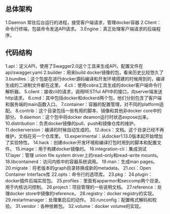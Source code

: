 
## 总体架构
1.Daemon 常驻后台运行的进程，接受客户端请求，管理docker容器
2.Client：命令行终端，包装命令发送API请求。
3.Engine：真正处理客户端请求的后端程序。

## 代码结构
1.api：定义API，使用了Swagger2.0这个工具来生成API，配置文件在api/swagger.yaml
2.builder：用来build docker镜像的包，看来历史比较悠久了
3.bundles：这个包是在进行docker源码编译和开发环境搭建的时候用到的，编译生成的二进制文件都在这里。
4.cli：使用cobra工具生成的docker客户端命令行解析器。
5.client：接收cli的请求，调用RESTful API中的接口，向server端发送http请求。
6.cmd：其中包括docker和dockerd两个包，他们分别包含了客户端和服务端的main函数入口。
7.container：容器的配置管理，对不同的platform适配。
8.contrib：这个目录包括一些有用的脚本、镜像和其他非docker core中的部分。
9.daemon：这个包中将docker deamon运行时状态expose出来。
10.distribution：负责docker镜像的pull、push和镜像仓库的维护。
11.dockerversion：编译的时候自动生成的。
12.docs：文档。这个目录已经不再维护，文档在另一个仓库里。
13.experimental：从docker1.13.0版本起开始增加了实验特性。
14.hack：创建docker开发环境和编译打包时用到的脚本和配置文件。
15.image：用于构建docker镜像的。
16.integration-cli：集成测试
17.layer：管理 union file system driver上的read-only和read-write mounts。
18.libcontainerd：访问内核中的容器系统调用。
19.man：生成man pages。
20.migrate：将老版本的graph目录转换成新的metadata。
21.oci：Open Container Interface库
22.opts：命令行的选项库。
23.pkg：
24.plugin：docker插件后端实现包。
25.profiles：里面有apparmor和seccomp两个目录。用于内核访问控制。
26.project：项目管理的一些说明文档。
27.reference：处理docker store中镜像的reference。
28.registry：docker registry的实现。
29.restartmanager：处理重启后的动作。
30.runconfig：配置格式解码和校验。
31.vendor：各种依赖包。
32.volume：docker volume的实现。

